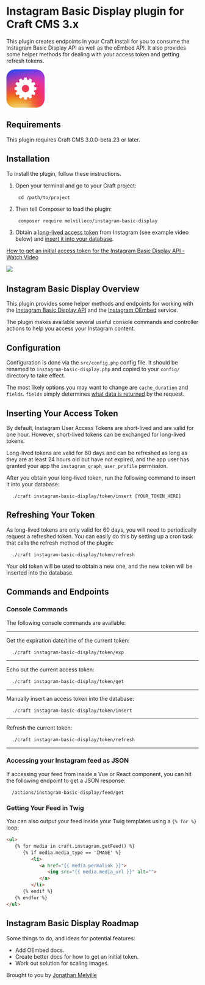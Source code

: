 # Instagram Basic Display plugin for Craft CMS 3.x

This plugin creates endpoints in your Craft install for you to consume the Instagram Basic Display API as well as the oEmbed API. It also provides some helper methods for dealing with your access token and getting refresh tokens.

<img width="100" src="https://raw.githubusercontent.com/jonathanmelville/craft-instagram-basic-display/master/resources/img/plugin-logo.png">

## Requirements

This plugin requires Craft CMS 3.0.0-beta.23 or later.

## Installation

To install the plugin, follow these instructions.

1. Open your terminal and go to your Craft project:
   
        cd /path/to/project
   
2. Then tell Composer to load the plugin:

        composer require melvilleco/instagram-basic-display

3. Obtain a [long-lived access token](https://developers.facebook.com/docs/instagram-basic-display-api/guides/long-lived-access-tokens/) from Instagram (see example video below) and [insert it into your database](#inserting-your-access-token).

<a href="https://www.loom.com/share/687cc456759d4fb89772075b77cf64e1"> <p>How to get an initial access token for the Instagram Basic Display API - Watch Video</p> <img style="max-width:300px;" src="https://cdn.loom.com/sessions/thumbnails/687cc456759d4fb89772075b77cf64e1-with-play.gif"> </a>

## Instagram Basic Display Overview

This plugin provides some helper methods and endpoints for working with the [Instagram Basic Display API](https://developers.facebook.com/docs/instagram-basic-display-api/) and the [Instagram OEmbed](https://developers.facebook.com/docs/instagram/oembed) service.

The plugin makes available several useful console commands and controller actions to help you access your Instagram content.

## Configuration

Configuration is done via the `src/config.php` config file. It should be renamed to `instagram-basic-display.php` and copied to your `config/` directory to take effect. 

The most likely options you may want to change are `cache_duration` and `fields`. `fields` simply determines [what data is returned](https://developers.facebook.com/docs/instagram-basic-display-api/reference/media/#fields) by the request. 


## Inserting Your Access Token

By default, Instagram User Access Tokens are short-lived and are valid for one hour. However, short-lived tokens can be exchanged for long-lived tokens.

Long-lived tokens are valid for 60 days and can be refreshed as long as they are at least 24 hours old but have not expired, and the app user has granted your app the `instagram_graph_user_profile` permission.

After you obtain your long-lived token, run the following command to insert it into your database:

      ./craft instagram-basic-display/token/insert [YOUR_TOKEN_HERE]



## Refreshing Your Token

As long-lived tokens are only valid for 60 days, you will need to periodically request a refreshed token. You can easily do this by setting up a cron task that calls the refresh method of the plugin:

      ./craft instagram-basic-display/token/refresh

Your old token will be used to obtain a new one, and the new token will be inserted into the database.

## Commands and Endpoints
### Console Commands
The following console commands are available:

***

Get the expiration date/time of the current token:

      ./craft instagram-basic-display/token/exp

***

Echo out the current access token:

      ./craft instagram-basic-display/token/get

***

Manually insert an access token into the database:

      ./craft instagram-basic-display/token/insert

***

Refresh the current token:

      ./craft instagram-basic-display/token/refresh

***

### Accessing your Instagram feed as JSON
If accessing your feed from inside a Vue or React component, you can hit the following endpoint to get a JSON response:

      /actions/instagram-basic-display/feed/get

### Getting Your Feed in Twig
You can also output your feed inside your Twig templates using a `{% for %}` loop:

```html
<ul>
   {% for media in craft.instagram.getFeed() %}
      {% if media.media_type == 'IMAGE' %}
         <li>
            <a href="{{ media.permalink }}">
               <img src="{{ media.media_url }}" alt="">
            </a>
         </li>
      {% endif %}
   {% endfor %}
</ul>
```

## Instagram Basic Display Roadmap

Some things to do, and ideas for potential features:

* Add OEmbed docs.
* Create better docs for how to get an initial token.
* Work out solution for scaling images.

Brought to you by [Jonathan Melville](https://codemdd.io)
